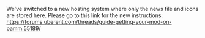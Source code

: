 We've switched to a new hosting system where only the news file and icons are stored here. Please go to this link for the new instructions: https://forums.uberent.com/threads/guide-getting-your-mod-on-pamm.55189/